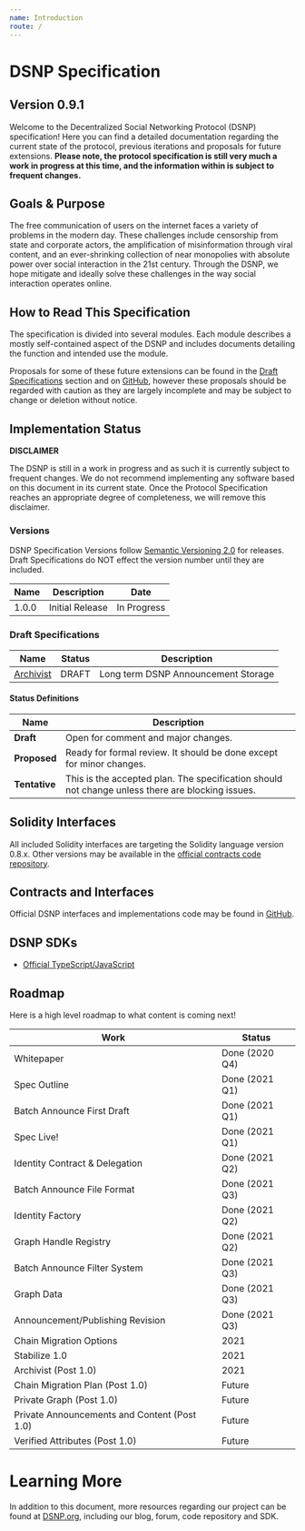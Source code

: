 ```yaml
---
name: Introduction
route: /
---
```


# DSNP Specification

## Version 0.9.1

Welcome to the Decentralized Social Networking Protocol (DSNP) specification!
Here you can find a detailed documentation regarding the current state of the protocol, previous iterations and proposals for future extensions.
**Please note, the protocol specification is still very much a work in progress at this time, and the information within is subject to frequent changes.**

## Goals & Purpose

The free communication of users on the internet faces a variety of problems in the modern day.
These challenges include censorship from state and corporate actors, the amplification of misinformation through viral content, and an ever-shrinking collection of near monopolies with absolute power over social interaction in the 21st century.
Through the DSNP, we hope mitigate and ideally solve these challenges in the way social interaction operates online.

## How to Read This Specification

The specification is divided into several modules.
Each module describes a mostly self-contained aspect of the DSNP and includes documents detailing the function and intended use the module.

Proposals for some of these future extensions can be found in the [Draft Specifications](#draft-specifications) section and on [GitHub](https://github.com/LibertyDSNP/spec/labels/enhancement),
however these proposals should be regarded with caution as they are largely incomplete and may be subject to change or deletion without notice.

## Implementation Status

**DISCLAIMER**

The DSNP is still in a work in progress and as such it is currently subject to frequent changes.
We do not recommend implementing any software based on this document in its current state.
Once the Protocol Specification reaches an appropriate degree of completeness, we will remove this disclaimer.

### Versions

DSNP Specification Versions follow [Semantic Versioning 2.0](https://semver.org/) for releases.
Draft Specifications do NOT effect the version number until they are included.

| Name | Description | Date |
| --- | --- | --- |
| 1.0.0 | Initial Release | In Progress |

### Draft Specifications

| Name | Status | Description |
| --- | --- | --- |
| [Archivist](/Draft/Archivists) | DRAFT | Long term DSNP Announcement Storage |

#### Status Definitions

| Name | Description |
| --- | --- |
| **Draft** | Open for comment and major changes. |
| **Proposed** | Ready for formal review. It should be done except for minor changes. |
| **Tentative** | This is the accepted plan. The specification should not change unless there are blocking issues. |

## Solidity Interfaces

All included Solidity interfaces are targeting the Solidity language version 0.8.x.
Other versions may be available in the [official contracts code repository](https://github.com/LibertyDSNP/contracts).

## Contracts and Interfaces

Official DSNP interfaces and implementations code may be found in [GitHub](https://github.com/LibertyDSNP/contracts).

## DSNP SDKs

- [Official TypeScript/JavaScript](https://github.com/LibertyDSNP/sdk-ts)

## Roadmap

Here is a high level roadmap to what content is coming next!

| Work | Status |
| --- | --- |
| Whitepaper | Done (2020 Q4) |
| Spec Outline | Done (2021 Q1) |
| Batch Announce First Draft  | Done (2021 Q1) |
| Spec Live! | Done (2021 Q1) |
| Identity Contract & Delegation | Done (2021 Q2) |
| Batch Announce File Format | Done (2021 Q3) |
| Identity Factory | Done (2021 Q2) |
| Graph Handle Registry | Done (2021 Q2) |
| Batch Announce Filter System | Done (2021 Q3) |
| Graph Data | Done (2021 Q3) |
| Announcement/Publishing Revision | Done (2021 Q3) |
| Chain Migration Options | 2021 |
| Stabilize 1.0 | 2021 |
| Archivist (Post 1.0) | 2021 |
| Chain Migration Plan (Post 1.0) | Future |
| Private Graph (Post 1.0) | Future |
| Private Announcements and Content (Post 1.0) | Future |
| Verified Attributes (Post 1.0) | Future |

# Learning More

In addition to this document, more resources regarding our project can be found at [DSNP.org](https://www.dsnp.org), including our blog, forum, code repository and SDK.
